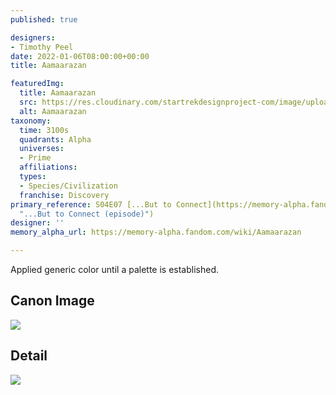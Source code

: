 ```yaml
---
published: true

designers:
- Timothy Peel
date: 2022-01-06T08:00:00+00:00
title: Aamaarazan

featuredImg:
  title: Aamaarazan
  src: https://res.cloudinary.com/startrekdesignproject-com/image/upload/v1641536855/Aamaarazan.png
  alt: Aamaarazan
taxonomy:   
  time: 3100s
  quadrants: Alpha
  universes:
  - Prime
  affiliations:
  types:
  - Species/Civilization
  franchise: Discovery
primary_reference: S04E07 [...But to Connect](https://memory-alpha.fandom.com/wiki/...But_to_Connect_(episode)
  "...But to Connect (episode)")
designer: ''
memory_alpha_url: https://memory-alpha.fandom.com/wiki/Aamaarazan

---
```

Applied generic color until a palette is established.

## Canon Image

![](https://res.cloudinary.com/startrekdesignproject-com/image/upload/v1641508114/WhoaSet_DSC-4x7.jpg)

## Detail

![](https://res.cloudinary.com/startrekdesignproject-com/image/upload/v1641508115/Whoa2.jpg)